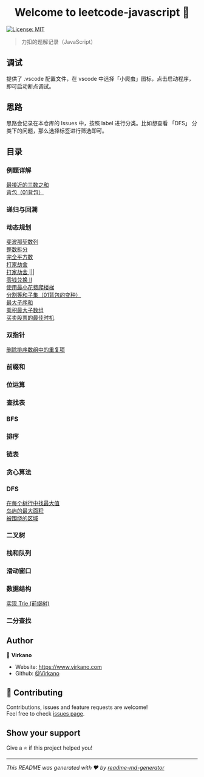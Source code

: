 <h1 align="center">Welcome to leetcode-javascript 👋</h1>
<p>
  <a href="#" target="_blank">
    <img alt="License: MIT" src="https://img.shields.io/badge/License-MIT-yellow.svg" />
  </a>
</p>

> 力扣的题解记录（JavaScript）

## 调试

提供了 .vscode 配置文件，在 vscode 中选择「小爬虫」图标，点击启动程序，即可启动断点调试。

## 思路

思路会记录在本仓库的 Issues 中，按照 label 进行分类。比如想查看 「DFS」 分类下的问题，那么选择标签进行筛选即可。

## 目录


### 例题详解

[最接近的三数之和](https://github.com/Virkano/gitalk/issues/2)<br/>
[背包（01背包）](https://github.com/Virkano/gitalk/issues/15)<br/>


### 递归与回溯



### 动态规划

[斐波那契数列](https://github.com/Virkano/gitalk/issues/3)<br/>
[整数拆分](https://github.com/Virkano/gitalk/issues/7)<br/>
[完全平方数](https://github.com/Virkano/gitalk/issues/9)<br/>
[打家劫舍](https://github.com/Virkano/gitalk/issues/10)<br/>
[打家劫舍 |||](https://github.com/Virkano/gitalk/issues/11)<br/>
[零钱兑换 II](https://github.com/Virkano/gitalk/issues/12)<br/>
[使用最小花费爬楼梯](https://github.com/Virkano/gitalk/issues/13)<br/>
[分割等和子集（01背包的变种）](https://github.com/Virkano/gitalk/issues/16)<br/>
[最大子序和](https://github.com/Virkano/gitalk/issues/17)<br/>
[乘积最大子数组](https://github.com/Virkano/gitalk/issues/18)<br/>
[买卖股票的最佳时机](https://github.com/Virkano/gitalk/issues/19)<br/>


### 双指针
[删除排序数组中的重复项 ](https://github.com/Virkano/gitalk/issues/8)<br/>


### 前缀和



### 位运算



### 查找表


### BFS


### 排序



### 链表



### 贪心算法



### DFS

[在每个树行中找最大值](https://github.com/Virkano/gitalk/issues/4)<br/>
[岛屿的最大面积](https://github.com/Virkano/gitalk/issues/5)<br/>
[被围绕的区域](https://github.com/Virkano/gitalk/issues/6)<br/>

### 二叉树



### 栈和队列



### 滑动窗口



### 数据结构
[实现 Trie (前缀树)](https://github.com/Virkano/gitalk/issues/14)<br/>


### 二分查找



## Author

👤 **Virkano**

- Website: https://www.virkano.com
- Github: [@Virkano](https://github.com/Virkano)

## 🤝 Contributing

Contributions, issues and feature requests are welcome!<br />Feel free to check [issues page](https://github.com/Virkano/leetcode-javascript/issues).

## Show your support

Give a ⭐️ if this project helped you!

---

_This README was generated with ❤️ by [readme-md-generator](https://github.com/kefranabg/readme-md-generator)_
